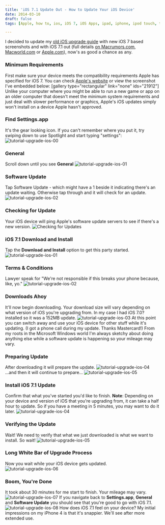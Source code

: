 ```yaml
---
title: 'iOS 7.1 Update Out - How to Update Your iOS Device'
date: 2014-03-10
draft: false
tags: [Apple, how to, ios, iOS 7, iOS Apps, ipad, iphone, ipod touch, tutorial]

---
```


I decided to update my [old iOS upgrade guide](https://chrisenns.com/2011/11/how-to-upgrade-your-iphone-over-the-air-ota/) with new iOS 7 based screenshots and with iOS 7.1 out (full details [on Macrumors.com](http://www.macrumors.com/2014/03/10/apple-releases-ios-7-1/), [Macworld.com](http://www.macworld.com/article/2105988/ios-7-1-adds-carplay-interface-tweaks-accessibility-enhancements.html) or [Apple.com](http://www.apple.com/ios/ios7-update/)), now's as good a chance as any.

### Minimum Requirements

First make sure your device meets the compatibility requirements Apple has specified for iOS 7. You can check [Apple's website](https://www.apple.com/ca/ios/features/) or view the screenshot I've embedded below: \[gallery type="rectangular" link="none" ids="21912"\] Unlike your computer where you might be able to run a new game or app on an older computer that doesn't meet the minimum system requirements and just deal with slower performance or graphics, Apple's iOS updates simply won't install on a device Apple hasn't approved.

### Find Settings.app

It's the gear looking icon. If you can't remember where you put it, try swiping down to use Spotlight and start typing "settings": ![tutorial-upgrade-ios-00](https://chrisenns.com/wp-content/uploads/2014/03/tutorial-upgrade-ios-00-400x600.png)

### General

Scroll down until you see **General** ![tutorial-upgrade-ios-01](https://chrisenns.com/wp-content/uploads/2014/03/tutorial-upgrade-ios-01-400x600.png)

### Software Update

Tap Software Update - which might have a 1 beside it indicating there's an update waiting. Otherwise tap through and it will check for an update. ![tutorial-upgrade-ios-02](https://chrisenns.com/wp-content/uploads/2014/03/tutorial-upgrade-ios-02-400x600.png)

### Checking for Update

Your iOS device will ping Apple's software update servers to see if there's a new version. ![Checking for Updates](https://chrisenns.com/wp-content/uploads/2014/03/tutorial-upgrade-ios-03-400x600.png)

### iOS 7.1 Download and Install

Tap the **Download and Install** option to get this party started. ![tutorial-upgrade-ios-01](https://chrisenns.com/wp-content/uploads/2014/03/tutorial-upgrade-ios-01-400x600.jpg)

### Terms & Conditions

Lawyer speak for "We're not responsible if this breaks your phone because, like, yo." ![tutorial-upgrade-ios-02](https://chrisenns.com/wp-content/uploads/2014/03/tutorial-upgrade-ios-02-400x600.jpg)

### Downloads Ahoy

It'll now begin downloading. Your download size will vary depending on what version of iOS you're upgrading from. In my case I had iOS 7.0? installed so it was a 152MB update. ![tutorial-upgrade-ios-03](https://chrisenns.com/wp-content/uploads/2014/03/tutorial-upgrade-ios-03-400x600.jpg) At this point you can switch away and use your iOS device for other stuff while it's updating. (I got a phone call during my update. Thanks Mastercard!) From my roots in the Microsoft Windows world I'm always sketchy about doing anything else while a software update is happening so your mileage may vary.

### Preparing Update

After downloading it will prepare the update. ![tutorial-upgrade-ios-04](https://chrisenns.com/wp-content/uploads/2014/03/tutorial-upgrade-ios-04-400x600.jpg) ...and then it will continue to prepare... ![tutorial-upgrade-ios-05](https://chrisenns.com/wp-content/uploads/2014/03/tutorial-upgrade-ios-05-400x600.jpg)

### Install iOS 7.1 Update

Confirm that what you've started you'd like to finish. **Note**: Depending on your device and version of iOS that you're upgrading from, it can take a half hour to update. So if you have a meeting in 5 minutes, you may want to do it later. ![tutorial-upgrade-ios-04](https://chrisenns.com/wp-content/uploads/2014/03/tutorial-upgrade-ios-04-400x600.png)

### Verifying the Update

Wait! We need to verify that what we just downloaded is what we want to install. So wait! ![tutorial-upgrade-ios-05](https://chrisenns.com/wp-content/uploads/2014/03/tutorial-upgrade-ios-05-400x600.png)

### Long White Bar of Upgrade Process

Now you wait while your iOS device gets updated. ![tutorial-upgrade-ios-06](https://chrisenns.com/wp-content/uploads/2014/03/tutorial-upgrade-ios-06-600x400.jpg)

### Boom, You're Done

It took about 30 minutes for me start to finish. Your mileage may vary. ![tutorial-upgrade-ios-07](https://chrisenns.com/wp-content/uploads/2014/03/tutorial-upgrade-ios-07-400x600.png) If you navigate back to **Settings.app**, **General** and **Software Update** you should see that you're good to go with iOS 7.1. ![tutorial-upgrade-ios-08](https://chrisenns.com/wp-content/uploads/2014/03/tutorial-upgrade-ios-08-400x600.png) How does iOS 7.1 feel on your device? My initial impressions on my iPhone 4 is that it's snappier. We'll see after more extended use.